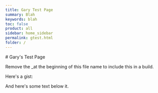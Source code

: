 ```yaml
---
title: Gary Test Page
summary: Blah
keywords: blah
toc: false
product: all
sidebar: home_sidebar
permalink: gtest.html
folder: /
---
```

<section>
<div class="TopicContent" data-swiftype-index="true" markdown="1">
# Gary's Test Page

Remove the _at the beginning of this file name to include this in a build.

Here's a gist:
<script src="https://gist.github.com/ghillerson/4d65be32d410797dbb6e304836b6f653.js"></script>

And here's some text below it.

</div>
</section>
